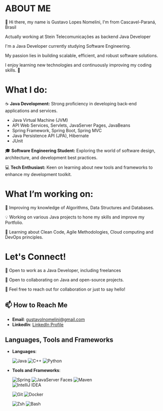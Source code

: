 # ABOUT ME 

👋 Hi there, my name is Gustavo Lopes Nomelini, I'm from Cascavel-Paraná, Brasil

Actually working at Stein Telecomunicações as backend Java Developer

I'm a Java Developer currently studying Software Engineering. 

My passion lies in building scalable, efficient, and robust software solutions. 

I enjoy learning new technologies and continuously improving my coding skills. 🚀

# What I do:
☕️ **Java Development:** Strong proficiency in developing back-end applications and services.
  - Java Virtual Machine (JVM) 
  - API Web Services, Servlets, JavaServer Pages, JavaBeans
  - Spring Framework, Spring Boot, Spring MVC
  - Java Persistence API (JPA), Hibernate
  - JUnit

🎓 **Software Engineering Student:** Exploring the world of software design, architecture, and development best practices.

💻 **Tech Enthusiast:** Keen on learning about new tools and frameworks to enhance my development toolkit.

# What I’m working on:
📘 Improving my knowledge of Algorithms, Data Structures and Databases.

💡 Working on various Java projects to hone my skills and improve my Portfolio.

🌱 Learning about Clean Code, Agile Methodologies, Cloud computing and DevOps principles.

# Let's Connect!
💼 Open to work as a Java Developer, including freelances

🔧 Open to collaborating on Java and open-source projects.

🤝 Feel free to reach out for collaboration or just to say hello!

## 📫 How to Reach Me
- **Email**: [gustavolnomelini@gmail.com](mailto:gustavolnomelini@gmail.com)
- **LinkedIn**: [LinkedIn Profile](https://www.linkedin.com/in/gustavo-lopes-nomelini-144bb1212/)


## Languages, Tools and Frameworks

- **Languages**:
  
  ![Java](https://img.shields.io/badge/Java-ED8B00?style=for-the-badge&logo=java&logoColor=white)
  ![C++](https://img.shields.io/badge/C%2B%2B-00599C?style=for-the-badge&logo=c%2B%2B&logoColor=white)
  ![Python](https://img.shields.io/badge/Python-3776AB?style=for-the-badge&logo=python&logoColor=white)


- **Tools and Frameworks**:
  
  ![Spring](https://img.shields.io/badge/Spring-6DB33F?style=for-the-badge&logo=spring&logoColor=white)
  ![JavaServer Faces](https://img.shields.io/badge/JavaServer%20Faces-007396?style=for-the-badge&logo=java&logoColor=white)
  ![Maven](https://img.shields.io/badge/Apache_Maven-C71A36?style=for-the-badge&logo=apache-maven&logoColor=white)\
  ![IntelliJ IDEA](https://img.shields.io/badge/IntelliJ_IDEA-000000?style=for-the-badge&logo=intellij-idea&logoColor=white)



  ![Git](https://img.shields.io/badge/Git-F05032?style=for-the-badge&logo=git&logoColor=white)
  ![Docker](https://img.shields.io/badge/Docker-2496ED?style=for-the-badge&logo=docker&logoColor=white)
  
  ![Zsh](https://img.shields.io/badge/Zsh-5E0E02?style=for-the-badge&logo=gnu-bash&logoColor=white)
  ![Bash](https://img.shields.io/badge/Bash-4EAA25?style=for-the-badge&logo=gnu-bash&logoColor=white)
